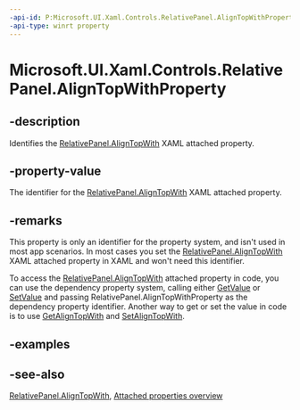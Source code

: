 ```yaml
---
-api-id: P:Microsoft.UI.Xaml.Controls.RelativePanel.AlignTopWithProperty
-api-type: winrt property
---
```


<!-- Property syntax
public Windows.UI.Xaml.DependencyProperty AlignTopWithProperty { get; }
-->

# Microsoft.UI.Xaml.Controls.RelativePanel.AlignTopWithProperty

## -description
Identifies the [RelativePanel.AlignTopWith](relativepanel_aligntopwith.md) XAML attached property.

## -property-value
The identifier for the [RelativePanel.AlignTopWith](relativepanel_aligntopwith.md) XAML attached property.

## -remarks
This property is only an identifier for the property system, and isn't used in most app scenarios. In most cases you set the [RelativePanel.AlignTopWith](relativepanel_aligntopwith.md) XAML attached property in XAML and won't need this identifier.

To access the [RelativePanel.AlignTopWith](relativepanel_aligntopwith.md) attached property in code, you can use the dependency property system, calling either [GetValue](/uwp/api/windows.ui.xaml.dependencyobject.getvalue(windows.ui.xaml.dependencyproperty)) or [SetValue](/uwp/api/windows.ui.xaml.dependencyobject.setvalue(windows.ui.xaml.dependencyproperty,system.object)) and passing RelativePanel.AlignTopWithProperty as the dependency property identifier. Another way to get or set the value in code is to use [GetAlignTopWith](relativepanel_getaligntopwith_318103871.md) and [SetAlignTopWith](relativepanel_setaligntopwith_1462872517.md).

## -examples

## -see-also

[RelativePanel.AlignTopWith](relativepanel_aligntopwith.md), [Attached properties overview](/windows/uwp/xaml-platform/attached-properties-overview)
